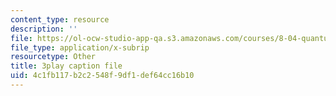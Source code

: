 ```yaml
---
content_type: resource
description: ''
file: https://ol-ocw-studio-app-qa.s3.amazonaws.com/courses/8-04-quantum-physics-i-spring-2016/4c1fb117b2c2548f9df1def64cc16b10_eNf8nH1yEYc.vtt
file_type: application/x-subrip
resourcetype: Other
title: 3play caption file
uid: 4c1fb117-b2c2-548f-9df1-def64cc16b10
---
```

